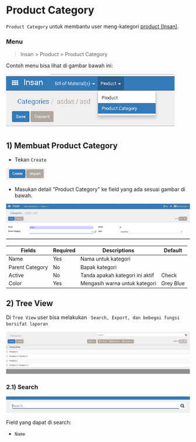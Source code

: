 # Product Category

` Product Category ` untuk membantu user meng-kategori [product (Insan)](product.md).


### Menu

>  Insan > Product > Product Category

Contoh menu bisa lihat di gambar bawah ini:

![Product Category Menu](img/product_category_menu.png)


## 1) Membuat Product Category

* Tekan ` Create `

![Create Button](img/create_button.png)


* Masukan detail "Product Category" ke field yang ada sesuai gambar di bawah.

![Product Category Create menu](img/product_category_edit.jpg)

|Fields|Required|Descriptions|Default|
|------|--------|------------|-------|
|Name|Yes|Nama untuk kategori||
|Parent Category|No|Bapak kategori||
|Active|No|Tanda apakah kategori ini aktif|Check|
|Color|Yes|Mengasih warna untuk kategori|Grey Blue|


## 2) Tree View

Di ` Tree View ` user bisa melakukan ` Search, Export, dan bebegai fungsi
bersifat laporan`

![Tree View](img/tree_view.png)

### 2.1) Search

![Search Field](img/search_field.png)

Field yang dapat di search:

* `Name`
